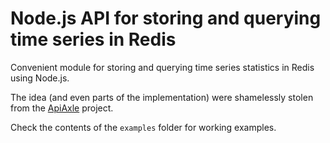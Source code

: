 # Node.js API for storing and querying time series in Redis

Convenient module for storing and querying time series statistics in Redis using Node.js.

The idea (and even parts of the implementation) were shamelessly stolen from the [ApiAxle](http://blog.apiaxle.com/post/storing-near-realtime-stats-in-redis/) project.

Check the contents of the `examples` folder for working examples.

